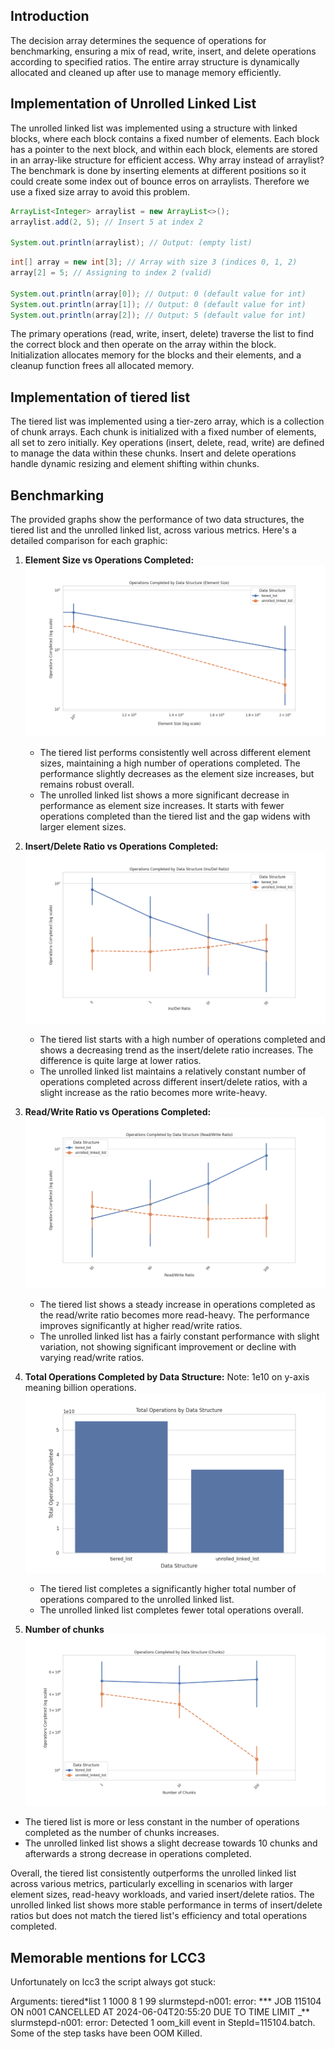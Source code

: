 ## Introduction

The decision array determines the sequence of operations for benchmarking, ensuring a mix of read, write, insert, and delete operations according to specified ratios. The entire array structure is dynamically allocated and cleaned up after use to manage memory efficiently.

## Implementation of Unrolled Linked List

The unrolled linked list was implemented using a structure with linked blocks, where each block contains a fixed number of elements. Each block has a pointer to the next block, and within each block, elements are stored in an array-like structure for efficient access. Why array instead of arraylist?
The benchmark is done by inserting elements at different positions so it could create some index out of bounce erros on arraylists.
Therefore we use a fixed size array to avoid this problem.

```java
ArrayList<Integer> arraylist = new ArrayList<>();
arraylist.add(2, 5); // Insert 5 at index 2

System.out.println(arraylist); // Output: (empty list)
```

```java
int[] array = new int[3]; // Array with size 3 (indices 0, 1, 2)
array[2] = 5; // Assigning to index 2 (valid)

System.out.println(array[0]); // Output: 0 (default value for int)
System.out.println(array[1]); // Output: 0 (default value for int)
System.out.println(array[2]); // Output: 5 (default value for int)
```

The primary operations (read, write, insert, delete) traverse the list to find the correct block and then operate on the array within the block. Initialization allocates memory for the blocks and their elements, and a cleanup function frees all allocated memory.

## Implementation of tiered list

The tiered list was implemented using a tier-zero array, which is a collection of chunk arrays. Each chunk is initialized with a fixed number of elements, all set to zero initially. Key operations (insert, delete, read, write) are defined to manage the data within these chunks. Insert and delete operations handle dynamic resizing and element shifting within chunks.

## Benchmarking

The provided graphs show the performance of two data structures, the tiered list and the unrolled linked list, across various metrics. Here's a detailed comparison for each graphic:

1. **Element Size vs Operations Completed:**
   ![Element Size vs Operations Completed](10/images/element_size_vs_operations_completed.png)

   - The tiered list performs consistently well across different element sizes, maintaining a high number of operations completed. The performance slightly decreases as the element size increases, but remains robust overall.
   - The unrolled linked list shows a more significant decrease in performance as element size increases. It starts with fewer operations completed than the tiered list and the gap widens with larger element sizes.

2. **Insert/Delete Ratio vs Operations Completed:**
   ![Insert/Delete Ratio vs Operations Completed](10/images/ins_del_ratio_vs_operations_completed.png)

   - The tiered list starts with a high number of operations completed and shows a decreasing trend as the insert/delete ratio increases. The difference is quite large at lower ratios.
   - The unrolled linked list maintains a relatively constant number of operations completed across different insert/delete ratios, with a slight increase as the ratio becomes more write-heavy.

3. **Read/Write Ratio vs Operations Completed:**
   ![Read/Write Ratio vs Operations Completed](10/images/read_write_ratio_vs_operations_completed.png)

   - The tiered list shows a steady increase in operations completed as the read/write ratio becomes more read-heavy. The performance improves significantly at higher read/write ratios.
   - The unrolled linked list has a fairly constant performance with slight variation, not showing significant improvement or decline with varying read/write ratios.

4. **Total Operations Completed by Data Structure:**
   Note: 1e10 on y-axis meaning billion operations.
   ![Total Operations Completed by Data Structure](10/images/total_operations_by_data_structure.png)
   - The tiered list completes a significantly higher total number of operations compared to the unrolled linked list.
   - The unrolled linked list completes fewer total operations overall.
5. **Number of chunks**
   ![Number of chunks](10/images/numbers_of_chunks_vs_operations_completed.png)

- The tiered list is more or less constant in the number of operations completed as the number of chunks increases.
- The unrolled linked list shows a slight decrease towards 10 chunks and afterwards a strong decrease in operations completed.

Overall, the tiered list consistently outperforms the unrolled linked list across various metrics, particularly excelling in scenarios with larger element sizes, read-heavy workloads, and varied insert/delete ratios. The unrolled linked list shows more stable performance in terms of insert/delete ratios but does not match the tiered list's efficiency and total operations completed.

## Memorable mentions for LCC3

Unfortunately on lcc3 the script always got stuck:

Arguments: tiered\*list 1 1000 8 1 99
slurmstepd-n001: error: \*\*\* JOB 115104 ON n001 CANCELLED AT 2024-06-04T20:55:20 DUE TO TIME LIMIT \_\*\*
slurmstepd-n001: error: Detected 1 oom_kill event in StepId=115104.batch. Some of the step tasks have been OOM Killed.
